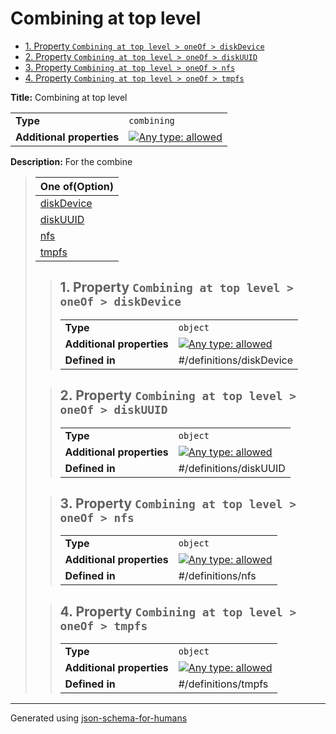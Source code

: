 # Combining at top level

- [1. Property `Combining at top level > oneOf > diskDevice`](#oneOf_i0-665f6930)
- [2. Property `Combining at top level > oneOf > diskUUID`](#oneOf_i1-665f6931)
- [3. Property `Combining at top level > oneOf > nfs`](#oneOf_i2-665f6932)
- [4. Property `Combining at top level > oneOf > tmpfs`](#oneOf_i3-665f6933)

**Title:** Combining at top level

|                           |                                                                                                                                   |
| ------------------------- | --------------------------------------------------------------------------------------------------------------------------------- |
| **Type**                  | `combining`                                                                                                                       |
| **Additional properties** | [![Any type: allowed](https://img.shields.io/badge/Any%20type-allowed-green)](# "Additional Properties of any type are allowed.") |

**Description:** For the combine

<blockquote>

| One of(Option)                   |
| -------------------------------- |
| [diskDevice](#oneOf_i0-665f6930) |
| [diskUUID](#oneOf_i1-665f6931)   |
| [nfs](#oneOf_i2-665f6932)        |
| [tmpfs](#oneOf_i3-665f6933)      |

<blockquote>

## <a name="oneOf_i0-665f6930"></a>1. Property `Combining at top level > oneOf > diskDevice`

|                           |                                                                                                                                   |
| ------------------------- | --------------------------------------------------------------------------------------------------------------------------------- |
| **Type**                  | `object`                                                                                                                          |
| **Additional properties** | [![Any type: allowed](https://img.shields.io/badge/Any%20type-allowed-green)](# "Additional Properties of any type are allowed.") |
| **Defined in**            | #/definitions/diskDevice                                                                                                          |

</blockquote>
<blockquote>

## <a name="oneOf_i1-665f6931"></a>2. Property `Combining at top level > oneOf > diskUUID`

|                           |                                                                                                                                   |
| ------------------------- | --------------------------------------------------------------------------------------------------------------------------------- |
| **Type**                  | `object`                                                                                                                          |
| **Additional properties** | [![Any type: allowed](https://img.shields.io/badge/Any%20type-allowed-green)](# "Additional Properties of any type are allowed.") |
| **Defined in**            | #/definitions/diskUUID                                                                                                            |

</blockquote>
<blockquote>

## <a name="oneOf_i2-665f6932"></a>3. Property `Combining at top level > oneOf > nfs`

|                           |                                                                                                                                   |
| ------------------------- | --------------------------------------------------------------------------------------------------------------------------------- |
| **Type**                  | `object`                                                                                                                          |
| **Additional properties** | [![Any type: allowed](https://img.shields.io/badge/Any%20type-allowed-green)](# "Additional Properties of any type are allowed.") |
| **Defined in**            | #/definitions/nfs                                                                                                                 |

</blockquote>
<blockquote>

## <a name="oneOf_i3-665f6933"></a>4. Property `Combining at top level > oneOf > tmpfs`

|                           |                                                                                                                                   |
| ------------------------- | --------------------------------------------------------------------------------------------------------------------------------- |
| **Type**                  | `object`                                                                                                                          |
| **Additional properties** | [![Any type: allowed](https://img.shields.io/badge/Any%20type-allowed-green)](# "Additional Properties of any type are allowed.") |
| **Defined in**            | #/definitions/tmpfs                                                                                                               |

</blockquote>

</blockquote>

----------------------------------------------------------------------------------------------------------------------------
Generated using [json-schema-for-humans](https://github.com/coveooss/json-schema-for-humans)
